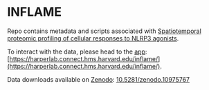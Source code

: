 # INFLAME

Repo contains metadata and scripts associated with [Spatiotemporal proteomic profiling of cellular responses to NLRP3 agonists](https://harperlab.pubpub.org/pub/k4d7di7n/draft?access=7yzgwgnf). 

To interact with the data, please head to the [app](https://harperlab.connect.hms.harvard.edu/inflame/): [https://harperlab.connect.hms.harvard.edu/inflame/](https://harperlab.connect.hms.harvard.edu/inflame/). 

Data downloads available on [Zenodo](https://doi.org/10.5281/zenodo.10975767): [10.5281/zenodo.10975767](https://doi.org/10.5281/zenodo.10975767)

